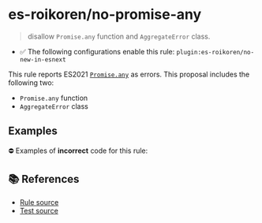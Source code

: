 # es-roikoren/no-promise-any
> disallow `Promise.any` function and `AggregateError` class.

- ✅ The following configurations enable this rule: `plugin:es-roikoren/no-new-in-esnext`

This rule reports ES2021 [`Promise.any`](https://github.com/tc39/proposal-promise-any) as errors.
This proposal includes the following two:

- `Promise.any` function
- `AggregateError` class

## Examples

⛔ Examples of **incorrect** code for this rule:

<eslint-playground type="bad" code="/*eslint es-roikoren/no-promise-any: error */
const p = Promise.any(promises).catch(error =&gt; {
    if (error instanceof AggregateError) {
        // Do something.
    }
})
" />

## 📚 References

- [Rule source](https://github.com/roikoren755/eslint-plugin-es/blob/v0.0.1/src/rules/no-promise-any.ts)
- [Test source](https://github.com/roikoren755/eslint-plugin-es/blob/v0.0.1/tests/src/rules/no-promise-any.ts)
